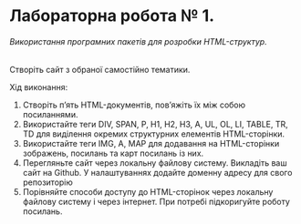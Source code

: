 # Лабораторна робота № 1.
###### Використання програмних пакетів для розробки HTML-структур. 

Створіть сайт з обраної самостійно тематики.

Хід виконання:

1. Створіть п’ять HTML-документів, пов’яжіть їх між собою посиланнями.
2. Використайте теги DIV, SPAN, P, H1, H2, H3, A, UL, OL, LI, TABLE, TR, TD для виділення окремих структурних елементів HTML-сторінки.
3. Використайте теги IMG, A, MAP для додавання на HTML-сторінки зображень, посилань та карт посилань із них.
4. Перегляньте сайт через локальну файлову систему. Викладіть ваш сайт на Github.  У налаштуваннях додайте доменну адресу для свого репозиторію
5. Порівняйте способи доступу до HTML-сторінок через локальну файлову систему і через інтернет. При потребі підкоригуйте роботу посилань.